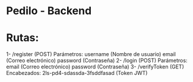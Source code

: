 # Pedilo - Backend

# Rutas:
1- /register (POST)
Parámetros:
username (Nombre de usuario)
email (Correo electrónico)
password (Contraseña)
2- /login (POST)
Parámetros:
email (Correo electrónico)
password (Contraseña)
3- /verifyToken (GET)
Encabezados:
2ls-pd4-sdassda-3fsddfasad (Token JWT)